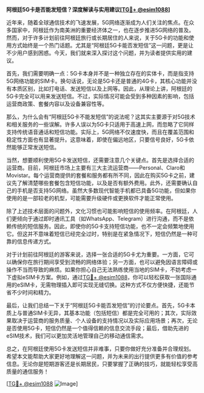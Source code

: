 **阿根廷5G卡是否能发短信？深度解读与实用建议[[TG💪+ @esim1088](https://t.me/s/esim1088)]**

近年来，随着全球通信技术的飞速发展，5G网络逐渐成为人们关注的焦点。在众多国家中，阿根廷作为南美洲的重要经济体之一，也在逐步推进5G网络的普及。然而，对于许多计划前往阿根廷旅行或长期居住的人来说，关于5G卡的功能和使用方式始终是一个热门话题。尤其是“阿根廷5G卡能否发短信”这一问题，更是让不少用户感到困惑。今天，我们就来深入探讨这个问题，并为读者提供实用的建议。

首先，我们需要明确一点：5G卡本身并不是一种独立存在的实体卡，而是指支持5G网络功能的SIM卡。换句话说，无论是5G卡还是普通的4G卡，其核心功能并没有本质区别，比如打电话、发送短信以及上网等。因此，从理论上讲，阿根廷的5G卡完全可以用来发送短信。不过，实际情况可能会受到多种因素的影响，包括运营商政策、套餐内容以及设备兼容性等。

那么，为什么会有“阿根廷5G卡不能发短信”的说法呢？这其实主要源于对5G技术和相关服务的一些误解。许多人误以为5G卡只适用于高速上网，而忽略了它同样支持传统语音通话和短信功能。实际上，5G网络不仅速度快，而且在覆盖范围和稳定性方面也有显著提升。这意味着，即使在偏远地区，只要信号良好，5G卡依然能够正常发送短信。

当然，想要顺利使用5G卡发送短信，还需要注意几个关键点。首先是选择合适的运营商。目前，阿根廷市场上主要有三大主流运营商——Personal、Claro和Movistar。每个运营商提供的套餐和服务都有所不同，因此在购买5G卡之前，建议先了解清楚哪些套餐包含短信功能，以及是否有额外费用。此外，还需要确认自己的手机是否支持5G网络。虽然大多数现代智能手机都已具备5G功能，但如果你使用的是一部较老的机型，可能需要升级硬件或更换软件才能正常使用。

除了上述技术层面的问题外，文化习惯也可能影响短信的使用频率。在阿根廷，人们更倾向于通过即时通讯工具（如WhatsApp、Telegram）进行沟通，而不是依赖传统的短信服务。因此，即使你的5G卡支持短信功能，也不一定会频繁地使用它。但这并不意味着短信已经完全过时，特别是在紧急情况下，短信仍然是一种可靠的信息传递方式。

对于计划前往阿根廷的游客来说，选择一张合适的5G卡尤为重要。一方面，它可以确保你在旅行期间享受到流畅的网络体验；另一方面，也可以避免因语言障碍或操作不当而导致的麻烦。如果你担心自己无法熟练使用当地的SIM卡，不妨考虑一下虚拟eSIM卡方案。例如，通过[TG💪+ @esim1088](https://t.me/s/esim1088)，你可以轻松获取一张国际通用的eSIM卡，无需物理插入即可实现无缝切换。这种方式不仅方便快捷，还能节省不少时间和精力。

最后，让我们总结一下关于“阿根廷5G卡能否发短信”的讨论要点。首先，5G卡本质上与普通SIM卡无异，其基本功能（包括短信）都是完全可用的；其次，实际效果取决于运营商的服务质量、个人设备的支持情况以及实际应用场景；再次，无论是否使用5G卡，短信仍然是一个值得信赖的信息交流手段；最后，借助先进的eSIM技术，我们可以更加灵活地管理自己的移动通信需求。

总之，在阿根廷使用5G卡发送短信并非难事，只要你做好充分准备并合理规划。希望本文能帮助大家更好地理解这一问题，并为未来的出行提供更多有价值的参考信息。无论你是短期游客还是长期居民，只要掌握了正确的技巧，就能轻松享受高质量的通信服务！

[[TG💪+ @esim1088](https://t.me/s/esim1088) ![Image](https://i.postimg.cc/4NQfJmqS/Snipaste-2025-05-13-00-14-12.png)]